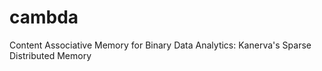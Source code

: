 cambda
======

Content Associative Memory for Binary Data Analytics: Kanerva's Sparse Distributed Memory
